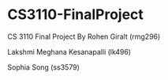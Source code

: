 # CS3110-FinalProject
CS 3110 Final Project
By Rohen Giralt (rmg296)

Lakshmi Meghana Kesanapalli (lk496)

Sophia Song (ss3579)
